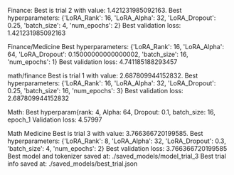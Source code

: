 Finance: 
Best is trial 2 with value: 1.421231985092163.
Best hyperparameters: {'LoRA_Rank': 16, 'LoRA_Alpha': 32, 'LoRA_Dropout': 0.25, 'batch_size': 4, 'num_epochs': 2}
Best validation loss: 1.421231985092163

Finance/Medicine
Best hyperparameters: {'LoRA_Rank': 16, 'LoRA_Alpha': 64, 'LoRA_Dropout': 0.15000000000000002, 'batch_size': 16, 'num_epochs': 1}
Best validation loss: 4.741185188293457 

math/finance
Best is trial 1 with value: 2.687809944152832.
Best hyperparameters: {'LoRA_Rank': 16, 'LoRA_Alpha': 32, 'LoRA_Dropout': 0.25, 'batch_size': 16, 'num_epochs': 3}
Best validation loss: 2.687809944152832


Math:
Best hyperparam{rank: 4, Alpha: 64, Dropout: 0.1, batch_size: 16, epoch_1
Validation loss: 4.57997


Math Medicine
Best is trial 3 with value: 3.766366720199585.
Best hyperparameters: {'LoRA_Rank': 8, 'LoRA_Alpha': 32, 'LoRA_Dropout': 0.3, 'batch_size': 4, 'num_epochs': 2}
Best validation loss: 3.766366720199585
Best model and tokenizer saved at: ./saved_models/model_trial_3
Best trial info saved at: ./saved_models/best_trial.json
